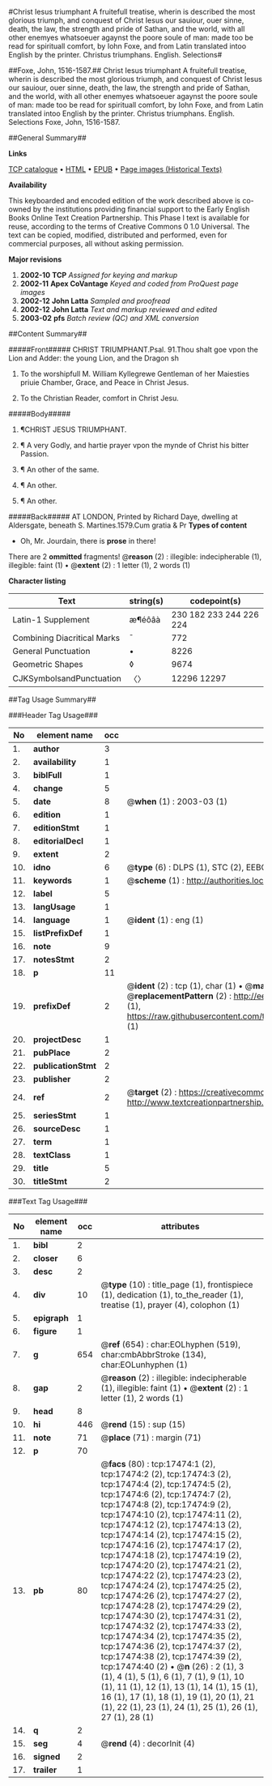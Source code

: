 #Christ Iesus triumphant A fruitefull treatise, wherin is described the most glorious triumph, and conquest of Christ Iesus our sauiour, ouer sinne, death, the law, the strength and pride of Sathan, and the world, with all other enemyes whatsoeuer agaynst the poore soule of man: made too be read for spirituall comfort, by Iohn Foxe, and from Latin translated intoo English by the printer. Christus triumphans. English. Selections#

##Foxe, John, 1516-1587.##
Christ Iesus triumphant A fruitefull treatise, wherin is described the most glorious triumph, and conquest of Christ Iesus our sauiour, ouer sinne, death, the law, the strength and pride of Sathan, and the world, with all other enemyes whatsoeuer agaynst the poore soule of man: made too be read for spirituall comfort, by Iohn Foxe, and from Latin translated intoo English by the printer.
Christus triumphans. English. Selections
Foxe, John, 1516-1587.

##General Summary##

**Links**

[TCP catalogue](http://www.ota.ox.ac.uk/tcp/)  • 
[HTML](http://tei.it.ox.ac.uk/tcp/Texts-HTML/free/A01/A01118.html)  • 
[EPUB](http://tei.it.ox.ac.uk/tcp/Texts-EPUB/free/A01/A01118.epub) • 
[Page images (Historical Texts)](https://data.historicaltexts.jisc.ac.uk/view?pubId=eebo-99852165e&pageId=eebo-99852165e-17474-1)

**Availability**

This keyboarded and encoded edition of the
	       work described above is co-owned by the institutions
	       providing financial support to the Early English Books
	       Online Text Creation Partnership. This Phase I text is
	       available for reuse, according to the terms of Creative
	       Commons 0 1.0 Universal. The text can be copied,
	       modified, distributed and performed, even for
	       commercial purposes, all without asking permission.

**Major revisions**

1. __2002-10__ __TCP__ *Assigned for keying and markup*
1. __2002-11__ __Apex CoVantage__ *Keyed and coded from ProQuest page images*
1. __2002-12__ __John Latta__ *Sampled and proofread*
1. __2002-12__ __John Latta__ *Text and markup reviewed and edited*
1. __2003-02__ __pfs__ *Batch review (QC) and XML conversion*

##Content Summary##

#####Front#####
CHRIST TRIUMPHANT.Psal. 91.Thou shalt goe vpon the Lion and Adder: the young Lion, and the Dragon sh
1. To the worshipfull M. William Kyllegrewe Gentleman of her Maiesties priuie Chamber, Grace, and Peace in Christ Jesus.

1. To the Christian Reader, comfort in Christ Jesu.

#####Body#####

1. ¶CHRIST JESUS TRIUMPHANT.

1. ¶ A very Godly, and hartie prayer vpon the mynde of Christ his bitter Passion.

1. ¶ An other of the same.

1. ¶ An other.

1. ¶ An other.

#####Back#####
AT LONDON, Printed by Richard Daye, dwelling at Aldersgate, beneath S. Martines.1579.Cum gratia & Pr
**Types of content**

  * Oh, Mr. Jourdain, there is **prose** in there!

There are 2 **ommitted** fragments! 
 @__reason__ (2) : illegible: indecipherable (1), illegible: faint (1)  •  @__extent__ (2) : 1 letter (1), 2 words (1)

**Character listing**


|Text|string(s)|codepoint(s)|
|---|---|---|
|Latin-1 Supplement|æ¶éôâà|230 182 233 244 226 224|
|Combining             Diacritical Marks|̄|772|
|General Punctuation|•|8226|
|Geometric Shapes|◊|9674|
|CJKSymbolsandPunctuation|〈〉|12296 12297|

##Tag Usage Summary##

###Header Tag Usage###

|No|element name|occ|attributes|
|---|---|---|---|
|1.|__author__|3||
|2.|__availability__|1||
|3.|__biblFull__|1||
|4.|__change__|5||
|5.|__date__|8| @__when__ (1) : 2003-03 (1)|
|6.|__edition__|1||
|7.|__editionStmt__|1||
|8.|__editorialDecl__|1||
|9.|__extent__|2||
|10.|__idno__|6| @__type__ (6) : DLPS (1), STC (2), EEBO-CITATION (1), PROQUEST (1), VID (1)|
|11.|__keywords__|1| @__scheme__ (1) : http://authorities.loc.gov/ (1)|
|12.|__label__|5||
|13.|__langUsage__|1||
|14.|__language__|1| @__ident__ (1) : eng (1)|
|15.|__listPrefixDef__|1||
|16.|__note__|9||
|17.|__notesStmt__|2||
|18.|__p__|11||
|19.|__prefixDef__|2| @__ident__ (2) : tcp (1), char (1)  •  @__matchPattern__ (2) : ([0-9\-]+):([0-9IVX]+) (1), (.+) (1)  •  @__replacementPattern__ (2) : http://eebo.chadwyck.com/downloadtiff?vid=$1&page=$2 (1), https://raw.githubusercontent.com/textcreationpartnership/Texts/master/tcpchars.xml#$1 (1)|
|20.|__projectDesc__|1||
|21.|__pubPlace__|2||
|22.|__publicationStmt__|2||
|23.|__publisher__|2||
|24.|__ref__|2| @__target__ (2) : https://creativecommons.org/publicdomain/zero/1.0/ (1), http://www.textcreationpartnership.org/docs/. (1)|
|25.|__seriesStmt__|1||
|26.|__sourceDesc__|1||
|27.|__term__|1||
|28.|__textClass__|1||
|29.|__title__|5||
|30.|__titleStmt__|2||


###Text Tag Usage###

|No|element name|occ|attributes|
|---|---|---|---|
|1.|__bibl__|2||
|2.|__closer__|6||
|3.|__desc__|2||
|4.|__div__|10| @__type__ (10) : title_page (1), frontispiece (1), dedication (1), to_the_reader (1), treatise (1), prayer (4), colophon (1)|
|5.|__epigraph__|1||
|6.|__figure__|1||
|7.|__g__|654| @__ref__ (654) : char:EOLhyphen (519), char:cmbAbbrStroke (134), char:EOLunhyphen (1)|
|8.|__gap__|2| @__reason__ (2) : illegible: indecipherable (1), illegible: faint (1)  •  @__extent__ (2) : 1 letter (1), 2 words (1)|
|9.|__head__|8||
|10.|__hi__|446| @__rend__ (15) : sup (15)|
|11.|__note__|71| @__place__ (71) : margin (71)|
|12.|__p__|70||
|13.|__pb__|80| @__facs__ (80) : tcp:17474:1 (2), tcp:17474:2 (2), tcp:17474:3 (2), tcp:17474:4 (2), tcp:17474:5 (2), tcp:17474:6 (2), tcp:17474:7 (2), tcp:17474:8 (2), tcp:17474:9 (2), tcp:17474:10 (2), tcp:17474:11 (2), tcp:17474:12 (2), tcp:17474:13 (2), tcp:17474:14 (2), tcp:17474:15 (2), tcp:17474:16 (2), tcp:17474:17 (2), tcp:17474:18 (2), tcp:17474:19 (2), tcp:17474:20 (2), tcp:17474:21 (2), tcp:17474:22 (2), tcp:17474:23 (2), tcp:17474:24 (2), tcp:17474:25 (2), tcp:17474:26 (2), tcp:17474:27 (2), tcp:17474:28 (2), tcp:17474:29 (2), tcp:17474:30 (2), tcp:17474:31 (2), tcp:17474:32 (2), tcp:17474:33 (2), tcp:17474:34 (2), tcp:17474:35 (2), tcp:17474:36 (2), tcp:17474:37 (2), tcp:17474:38 (2), tcp:17474:39 (2), tcp:17474:40 (2)  •  @__n__ (26) : 2 (1), 3 (1), 4 (1), 5 (1), 6 (1), 7 (1), 9 (1), 10 (1), 11 (1), 12 (1), 13 (1), 14 (1), 15 (1), 16 (1), 17 (1), 18 (1), 19 (1), 20 (1), 21 (1), 22 (1), 23 (1), 24 (1), 25 (1), 26 (1), 27 (1), 28 (1)|
|14.|__q__|2||
|15.|__seg__|4| @__rend__ (4) : decorInit (4)|
|16.|__signed__|2||
|17.|__trailer__|1||
